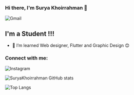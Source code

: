 ### Hi there, I'm Surya Khoirrahman 👋

<img alt="Gmail" src="https://img.shields.io/badge/hello.suryakhoirrahman1@gmail.com-D14836?style=for-the-badge&logo=gmail&logoColor=white" />

## I'm a Student !!!

- 🌱 I’m learned Web designer, Flutter and Graphic Design 😊

### Connect with me:

<img alt="Instagram" src="https://img.shields.io/badge/surya_khoirrahman %20-%23E4405F.svg?&style=for-the-badge&logo=Instagram&logoColor=white"/>


![SuryaKhoirrahman GitHub stats](https://github-readme-stats.vercel.app/api?username=The-K0N&show_icons=true&theme=radical)

![Top Langs](https://github-readme-stats.vercel.app/api/top-langs/?username=The-K0N&layout=compact&theme=blueberry)
